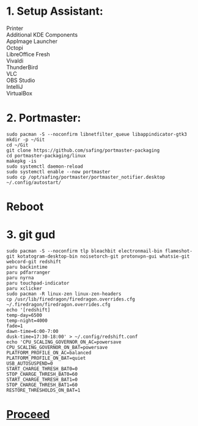 # 1. Setup Assistant:

Printer<br>
Additional KDE Components<br>
AppImage Launcher<br>
Octopi<br>
LibreOffice Fresh<br>
Vivaldi<br>
ThunderBird<br>
VLC<br>
OBS Studio<br>
IntelliJ<br>
VirtualBox<br>

# 2. Portmaster:

```
sudo pacman -S --noconfirm libnetfilter_queue libappindicator-gtk3
mkdir -p ~/Git
cd ~/Git
git clone https://github.com/safing/portmaster-packaging
cd portmaster-packaging/linux
makepkg -is
sudo systemctl daemon-reload
sudo systemctl enable --now portmaster
sudo cp /opt/safing/portmaster/portmaster_notifier.desktop ~/.config/autostart/
```

# Reboot

# 3. git gud

```
sudo pacman -S --noconfirm tlp bleachbit electronmail-bin flameshot-git kotatogram-desktop-bin noisetorch-git protonvpn-gui whatsie-git webcord-git redshift
paru backintime
paru pdfarranger
paru nyrna
paru touchpad-indicator
paru xclicker
sudo pacman -R linux-zen linux-zen-headers
cp /usr/lib/firedragon/firedragon.overrides.cfg ~/.firedragon/firedragon.overrides.cfg
echo '[redshift]
temp-day=6500
temp-night=4000
fade=1
dawn-time=6:00-7:00
dusk-time=17:30-18:00' > ~/.config/redshift.conf
echo 'CPU_SCALING_GOVERNOR_ON_AC=powersave
CPU_SCALING_GOVERNOR_ON_BAT=powersave
PLATFORM_PROFILE_ON_AC=balanced
PLATFORM_PROFILE_ON_BAT=quiet
USB_AUTOSUSPEND=0
START_CHARGE_THRESH_BAT0=0
STOP_CHARGE_THRESH_BAT0=60
START_CHARGE_THRESH_BAT1=0
STOP_CHARGE_THRESH_BAT1=60
RESTORE_THRESHOLDS_ON_BAT=1
```

# [Proceed](https://github.com/hookstdev/OmniGuides/blob/omni/OS/Android/nqmido.md)
